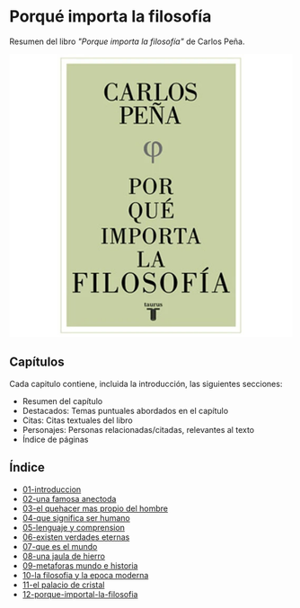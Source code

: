 # Porqué importa la filosofía

Resumen del libro *"Porque importa la filosofía"* de Carlos Peña.

![Portada Libro](./book_cover.png)

## Capítulos

Cada capitulo contiene, incluida la introducción, las siguientes secciones:
- Resumen del capítulo
- Destacados: Temas puntuales abordados en el capítulo
- Citas: Citas textuales del libro
- Personajes: Personas relacionadas/citadas, relevantes al texto
- Índice de páginas

## Índice

- [01-introduccion](./01-introduccion.md)
- [02-una famosa anectoda](./02-una-famosa-anecdota.md)
- [03-el quehacer mas propio del hombre]()
- [04-que significa ser humano]()
- [05-lenguaje y comprension]()
- [06-existen verdades eternas]()
- [07-que es el mundo]()
- [08-una jaula de hierro]()
- [09-metaforas mundo e historia]()
- [10-la filosofia y la epoca moderna]()
- [11-el palacio de cristal]()
- [12-porque-importal-la-filosofia]()